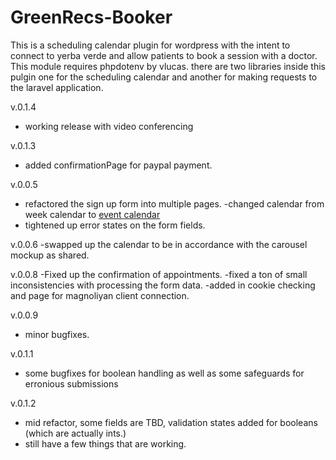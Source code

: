 GreenRecs-Booker
================

This is a scheduling calendar plugin for wordpress with the intent to connect to
 yerba verde and allow patients to book a session with a doctor. This module requires phpdotenv by vlucas. there are two libraries inside this pulgin one for the scheduling calendar and another for making requests to the laravel application. 

v.0.1.4
- working release with video conferencing

v.0.1.3
- added confirmationPage for paypal payment. 

 v.0.0.5
- refactored the sign up form into multiple pages.
-changed calendar from week calendar to [event calendar](http://codepen.io/peanav/pen/ulkof)
- tightened up error states on the form fields. 

v.0.0.6
-swapped up the calendar to be in accordance with the carousel mockup as shared. 

v.0.0.8
-Fixed up the confirmation of appointments. 
-fixed a ton of small inconsistencies with processing the form data.
-added in cookie checking and page for magnoliyan client connection. 

v.0.0.9 
- minor bugfixes.

v.0.1.1
- some bugfixes for boolean handling as well as some safeguards for erronious submissions

v.0.1.2
- mid refactor, some fields are TBD, validation states added for booleans (which are actually ints.) 
- still have a few things that are working. 
